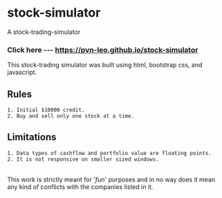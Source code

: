# stock-simulator
A stock-trading-simulator

### Click here --- https://pvn-leo.github.io/stock-simulator

This stock-trading simulator was built using html, bootstrap css, and javascript. 


## Rules  

```
1. Initial $10000 credit.   
2. Buy and sell only one stock at a time.  
```

## Limitations  
```
1. Data types of cashflow and portfolio value are floating points.  
2. It is not responsive on smaller sized windows.
```

<br/>
This work is strictly meant for '<i>fun</i>' purposes and in no way does it mean any kind of conflicts with the companies listed in it.
